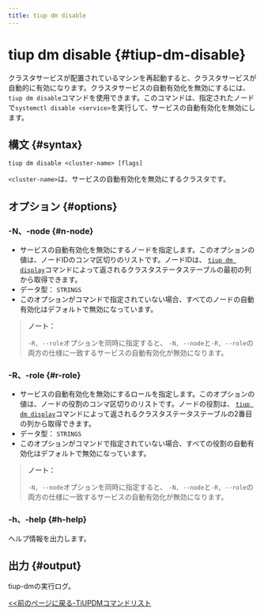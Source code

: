 ```yaml
---
title: tiup dm disable
---
```


# tiup dm disable {#tiup-dm-disable}

クラスタサービスが配置されているマシンを再起動すると、クラスタサービスが自動的に有効になります。クラスタサービスの自動有効化を無効にするには、 `tiup dm disable`コマンドを使用できます。このコマンドは、指定されたノードで`systemctl disable <service>`を実行して、サービスの自動有効化を無効にします。

## 構文 {#syntax}

```shell
tiup dm disable <cluster-name> [flags]
```

`<cluster-name>`は、サービスの自動有効化を無効にするクラスタです。

## オプション {#options}

### -N、-node {#n-node}

-   サービスの自動有効化を無効にするノードを指定します。このオプションの値は、ノードIDのコンマ区切りのリストです。ノードIDは、 [`tiup dm display`](/tiup/tiup-component-dm-display.md)コマンドによって返されるクラスタステータステーブルの最初の列から取得できます。
-   データ型： `STRINGS`
-   このオプションがコマンドで指定されていない場合、すべてのノードの自動有効化はデフォルトで無効になっています。

> **ノート：**
>
> `-R, --role`オプションを同時に指定すると、 `-N, --node`と`-R, --role`の両方の仕様に一致するサービスの自動有効化が無効になります。

### -R、-role {#r-role}

-   サービスの自動有効化を無効にするロールを指定します。このオプションの値は、ノードの役割のコンマ区切りのリストです。ノードの役割は、 [`tiup dm display`](/tiup/tiup-component-dm-display.md)コマンドによって返されるクラスタステータステーブルの2番目の列から取得できます。
-   データ型： `STRINGS`
-   このオプションがコマンドで指定されていない場合、すべての役割の自動有効化はデフォルトで無効になっています。

> **ノート：**
>
> `-N, --node`オプションを同時に指定すると、 `-N, --node`と`-R, --role`の両方の仕様に一致するサービスの自動有効化が無効になります。

### -h、-help {#h-help}

ヘルプ情報を出力します。

## 出力 {#output}

tiup-dmの実行ログ。

[&lt;&lt;前のページに戻る-TiUPDMコマンドリスト](/tiup/tiup-component-dm.md#command-list)

